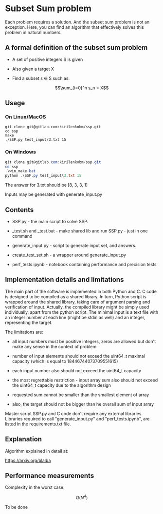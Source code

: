 # Subset Sum problem

Each problem requires a solution. And the subset sum problem is not an exception.
Here, you can find an algorithm that effectively solves this problem in natural numbers.

## A formal definition of the subset sum problem

- A set of positive integers S is given

- Also given a target X

- Find a subset s ∈ S such as:

```math
\sum_{i=0}^n s_n = X
```

## Usage

### On Linux/MacOS

```shell
git clone git@gitlab.com:kirilenkobm/ssp.git
cd ssp
make
./SSP.py test_input/3.txt 15
```

### On Windows

```powershell
git clone git@gitlab.com:kirilenkobm/ssp.git
cd ssp
.\win_make.bat
python .\SSP.py test_input\3.txt 15
```

The answer for 3.txt should be [8, 3, 3, 1]

Inputs may be generated with generate_input.py

## Contents

- SSP.py - the main script to solve SSP.

- _test.sh and _test.bat - make shared lib and run SSP.py - just in one command

- generate_input.py - script to generate input set, and answers.

- create_test_set.sh - a wrapper around generate_input.py

- perf_tests.ipynb - notebook containing performance and precision tests

## Implementation details and limitations

The main part of the software is implemented in both Python and C.
C code is designed to be compiled as a shared library.
In turn, Python script is wrapped around the shared library, taking care of argument parsing and verification of input.
Actually, the compiled library might be simply used individually, apart from the python script.
The minimal input is a text file with an integer number at each line (might be stdin as well) and an integer, representing the target.

The limitations are:

- all input numbers must be positive integers, zeros are allowed but don't make any sense in the context of problem

- number of input elements should not exceed the uint64_t maximal capacity (which is equal to 18446744073709551615)

- each input number also should not exceed the uint64_t capacity

- the most regrettable restriction - input array sum also should not exceed the uint64_t capacity due to the algorithm design

- requested sum cannot be smaller than the smallest element of array

- also, the target should not be bigger than he overall sum of input array

Master script SSP.py and C code don't require any external libraries.
Libraries required to call "generate_input.py" and "perf_tests.ipynb", are listed in the requirements.txt file.

## Explanation

Algorithm explained in detail at:

https://arxiv.org/blalba

## Performance measurements

Complexity in the worst case:

```math
O(N^4)
```

To be done
